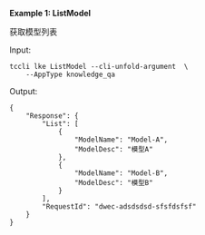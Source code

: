 **Example 1: ListModel**

获取模型列表


Input: 

```
tccli lke ListModel --cli-unfold-argument  \
    --AppType knowledge_qa
```

Output: 
```
{
    "Response": {
        "List": [
            {
                "ModelName": "Model-A",
                "ModelDesc": "模型A"
            },
            {
                "ModelName": "Model-B",
                "ModelDesc": "模型B"
            }
        ],
        "RequestId": "dwec-adsdsdsd-sfsfdsfsf"
    }
}
```

